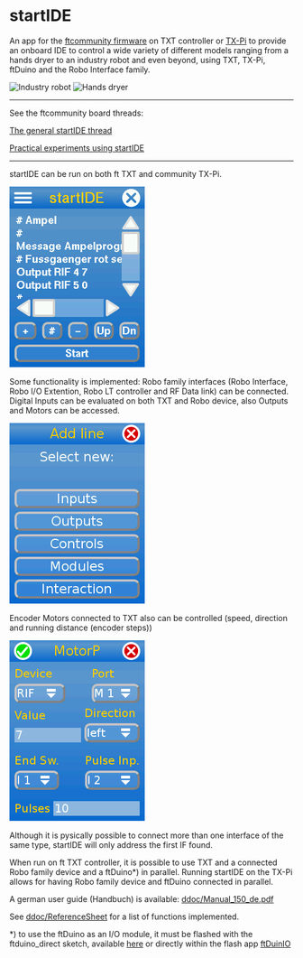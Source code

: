 # startIDE

An app for the [ftcommunity firmware](http://cfw.ftcommunity.de/) on TXT controller or [TX-Pi](https://github.com/harbaum/tx-pi) to provide an onboard IDE to control a wide variety of different models ranging from a hands dryer to an industry robot and even beyond, using TXT, TX-Pi, ftDuino and the Robo Interface family.

![Industry robot](ddoc/screenshots/Hanoi.png)
![Hands dryer](ddoc/screenshots/Haendetrockner.png)

----------------------------
See the ftcommunity board threads:

[The general startIDE thread](https://forum.ftcommunity.de/viewtopic.php?f=33&t=4588)

[Practical experiments using startIDE](https://forum.ftcommunity.de/viewtopic.php?f=8&t=4740)

----------------------------

startIDE can be run on both ft TXT and community TX-Pi.

![Main window](ddoc/screenshots/startIDE01.png)

Some functionality is implemented: Robo family interfaces (Robo Interface, Robo I/O Extention, Robo LT controller and RF Data link) can be connected.
Digital Inputs can be evaluated on both TXT and Robo device, also Outputs and Motors can be accessed.

![Add function](ddoc/screenshots/startIDE02.png)

Encoder Motors connected to TXT also can be controlled (speed, direction and running distance (encoder steps))

![Motor control](ddoc/screenshots/startIDE03.png)

Although it is pysically possible to connect more than one interface of the same type, startIDE will only address the first IF found.

When run on ft TXT controller, it is possible to use TXT and a connected Robo family device and a ftDuino*) in parallel.
Running startIDE on the TX-Pi allows for having Robo family device and ftDuino connected in parallel.

A german user guide (Handbuch) is available: [ddoc/Manual_150_de.pdf](ddoc/Manual_150_de.pdf)

See [ddoc/ReferenceSheet](ddoc/ReferenceSheet.pdf) for a list of functions implemented.

*) to use the ftDuino as an I/O module, it must be flashed with the ftduino_direct sketch, available [here](https://github.com/PeterDHabermehl/ftduino_direct) or directly within the flash app [ftDuinIO](https://github.com/PeterDHabermehl/ftDuinIO)
